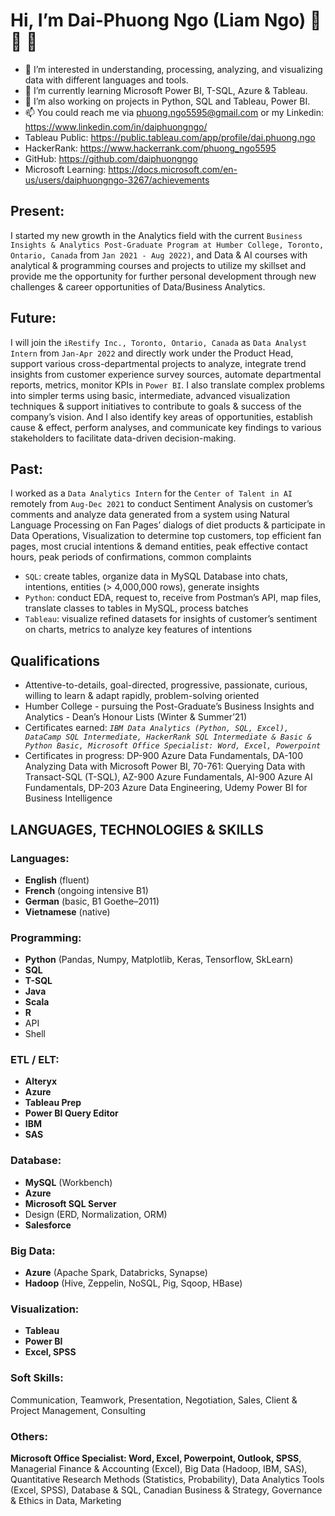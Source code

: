 # Hi, I’m Dai-Phuong Ngo (Liam Ngo) 👋 👋 👋 

- 👀 I’m interested in understanding, processing, analyzing, and visualizing data with different languages and tools.
- 🌱 I’m currently learning Microsoft Power BI, T-SQL, Azure & Tableau.
- 💞️ I’m also working on projects in Python, SQL and Tableau, Power BI.
- 📫 You could reach me via phuong.ngo5595@gmail.com or my Linkedin: https://www.linkedin.com/in/daiphuongngo/
- Tableau Public: https://public.tableau.com/app/profile/dai.phuong.ngo
- HackerRank: https://www.hackerrank.com/phuong_ngo5595
- GitHub: https://github.com/daiphuongngo
- Microsoft Learning: https://docs.microsoft.com/en-us/users/daiphuongngo-3267/achievements

## Present:

I started my new growth in the Analytics field with the current `Business Insights & Analytics Post-Graduate Program at Humber College, Toronto, Ontario, Canada` from `Jan 2021 - Aug 2022)`, and Data & AI courses with analytical & programming courses and projects to utilize my skillset and provide me the opportunity for further personal development through new challenges & career opportunities of Data/Business Analytics.

## Future:

I will join the `iRestify Inc., Toronto, Ontario, Canada` as `Data Analyst Intern` from `Jan-Apr 2022` and directly work under the Product Head, support various cross-departmental projects to analyze, integrate trend insights from customer experience survey sources, automate departmental reports, metrics, monitor KPIs in `Power BI`. I also translate complex problems into simpler terms using basic, intermediate, advanced visualization techniques & support initiatives to contribute to goals & success of the company’s vision. And I also identify key areas of opportunities, establish cause & effect, perform analyses, and communicate key findings to various stakeholders to facilitate data-driven decision-making.

## Past:

I worked as a `Data Analytics Intern` for the `Center of Talent in AI` remotely from `Aug-Dec 2021` to conduct Sentiment Analysis on customer’s comments and analyze data generated from a system using Natural Language Processing on Fan Pages’ dialogs of diet products & participate in Data Operations, Visualization to determine top customers, top efficient fan pages, most crucial intentions & demand entities, peak effective contact hours, peak periods of confirmations, common complaints
+ `SQL`: create tables, organize data in MySQL Database into chats, intentions, entities (> 4,000,000 rows), generate insights
+ `Python`: conduct EDA, request to, receive from Postman’s API, map files, translate classes to tables in MySQL, process batches
+ `Tableau`: visualize refined datasets for insights of customer’s sentiment on charts, metrics to analyze key features of intentions

## Qualifications
- Attentive-to-details, goal-directed, progressive, passionate, curious, willing to learn & adapt rapidly, problem-solving oriented
- Humber College - pursuing the Post-Graduate’s Business Insights and Analytics - Dean’s Honour Lists (Winter & Summer’21)
- Certificates earned: *`IBM Data Analytics (Python, SQL, Excel), DataCamp SQL Intermediate, HackerRank SQL Intermediate & Basic & Python Basic, Microsoft Office Specialist: Word, Excel, Powerpoint`*
- Certificates in progress: DP-900 Azure Data Fundamentals, DA-100 Analyzing Data with Microsoft Power BI, 70-761: Querying Data with Transact-SQL (T-SQL), AZ-900 Azure Fundamentals, AI-900 Azure AI Fundamentals, DP-203 Azure Data Engineering, Udemy Power BI for Business Intelligence

## LANGUAGES, TECHNOLOGIES & SKILLS

### Languages:

+ **English** (fluent)
+ **French** (ongoing intensive B1)
+ **German** (basic, B1 Goethe–2011)
+ **Vietnamese** (native)

### Programming:	

+ **Python** (Pandas, Numpy, Matplotlib, Keras, Tensorflow, SkLearn)
+ **SQL**
+ **T-SQL**
+ **Java**
+ **Scala**
+ **R**
+ API
+ Shell

### ETL / ELT:	

+ **Alteryx**
+ **Azure**
+ **Tableau Prep**
+ **Power BI Query Editor**
+ **IBM**
+ **SAS**

### Database:	

+ **MySQL** (Workbench)
+ **Azure**
+ **Microsoft SQL Server**
+ Design (ERD, Normalization, ORM)
+ **Salesforce** 

### Big Data:

+ **Azure** (Apache Spark, Databricks, Synapse)
+ **Hadoop** (Hive, Zeppelin, NoSQL, Pig, Sqoop, HBase)

### Visualization:

+ **Tableau**
+ **Power BI**
+ **Excel, SPSS**

### Soft Skills:	

Communication, Teamwork, Presentation, Negotiation, Sales, Client & Project Management, Consulting

### Others:	

**Microsoft Office Specialist: Word, Excel, Powerpoint, Outlook, SPSS**, Managerial Finance & Accounting (Excel), Big Data (Hadoop, IBM, SAS), Quantitative Research Methods (Statistics, Probability), Data Analytics Tools (Excel, SPSS), Database & SQL, Canadian Business & Strategy, Governance & Ethics in Data, Marketing 



